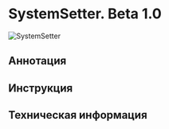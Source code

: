 # SystemSetter. Beta 1.0

![SystemSetter](Technical/Fast_and_Clean.png)

## Аннотация

## Инструкция

## Техническая информация